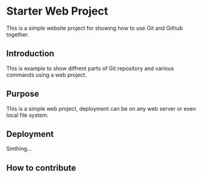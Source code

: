 # Starter Web Project

This is a simple website project for showing how to use Git and Github together.

## Introduction

This is example to show diffrent parts of Git repository and various commands using a web project.

## Purpose

This is a simple web project, deployment can be on any web server or even local file system.

## Deployment

Smthing...

## How to contribute